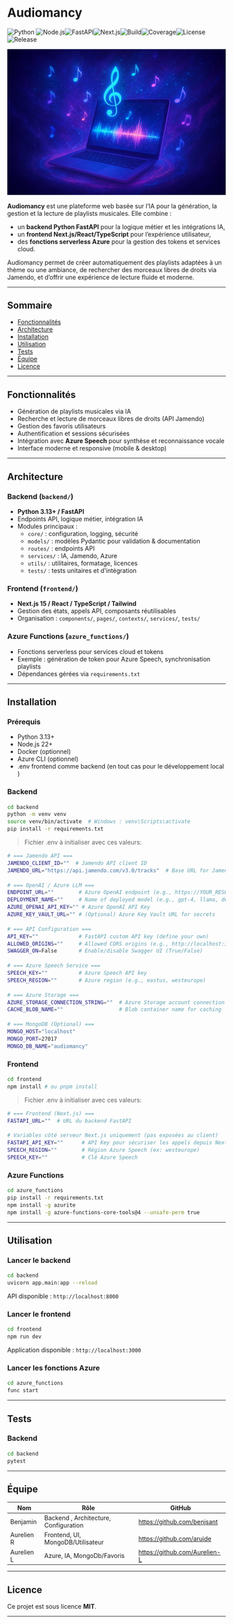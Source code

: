 # Audiomancy

![Python](https://img.shields.io/badge/python-3.13+-blue?logo=python) ![Node.js](https://img.shields.io/badge/node.js-22+-green?logo=node.js)![FastAPI](https://img.shields.io/badge/FastAPI-0.115+-brightgreen)![Next.js](https://img.shields.io/badge/Next.js-15+-black?logo=next.js)![Build](https://img.shields.io/github/actions/workflow/status/USERNAME/audiomancy/ci.yml?branch=main)![Coverage](https://img.shields.io/codecov/c/github/USERNAME/audiomancy/main?logo=codecov)![License](https://img.shields.io/badge/license-MIT-blue)![Release](https://img.shields.io/github/v/release/USERNAME/audiomancy)

![background_readme.png](background_readme.png)

**Audiomancy** est une plateforme web basée sur l’IA pour la génération, la gestion et la lecture de playlists musicales. Elle combine :

- un **backend Python FastAPI** pour la logique métier et les intégrations IA,
- un **frontend Next.js/React/TypeScript** pour l’expérience utilisateur,
- des **fonctions serverless Azure** pour la gestion des tokens et services cloud.

Audiomancy permet de créer automatiquement des playlists adaptées à un thème ou une ambiance, de rechercher des morceaux libres de droits via Jamendo, et d’offrir une expérience de lecture fluide et moderne.

* * *

## Sommaire

- [Fonctionnalités](#fonctionnalit%C3%A9s)
- [Architecture](#architecture)
- [Installation](#installation)
- [Utilisation](#utilisation)
- [Tests](#tests)
- [Équipe](#%C3%A9quipe)
- [Licence](#licence)

* * *

## Fonctionnalités

- Génération de playlists musicales via IA
- Recherche et lecture de morceaux libres de droits (API Jamendo)
- Gestion des favoris utilisateurs
- Authentification et sessions sécurisées
- Intégration avec **Azure Speech** pour synthèse et reconnaissance vocale
- Interface moderne et responsive (mobile & desktop)

* * *

## Architecture

### Backend (`backend/`)

- **Python 3.13+ / FastAPI**
- Endpoints API, logique métier, intégration IA
- Modules principaux :
    - `core/` : configuration, logging, sécurité
    - `models/` : modèles Pydantic pour validation & documentation
    - `routes/` : endpoints API
    - `services/` : IA, Jamendo, Azure
    - `utils/` : utilitaires, formatage, licences
    - `tests/` : tests unitaires et d’intégration

### Frontend (`frontend/`)

- **Next.js 15 / React / TypeScript / Tailwind**
- Gestion des états, appels API, composants réutilisables
- Organisation : `components/`, `pages/`, `contexts/`, `services/`, `tests/`

### Azure Functions (`azure_functions/`)

- Fonctions serverless pour services cloud et tokens
- Exemple : génération de token pour Azure Speech, synchronisation playlists
- Dépendances gérées via `requirements.txt`

* * *

## Installation

### Prérequis

- Python 3.13+
- Node.js 22+
- Docker (optionnel)
- Azure CLI (optionnel)
- .env frontend comme backend (en tout cas pour le développement local )

### Backend

```bash
cd backend
python -m venv venv
source venv/bin/activate  # Windows : venv\Scripts\activate
pip install -r requirements.txt
```

> Fichier .env à initialiser avec ces valeurs:

```bash
# === Jamendo API ===
JAMENDO_CLIENT_ID=""  # Jamendo API client ID
JAMENDO_URL="https://api.jamendo.com/v3.0/tracks"  # Base URL for Jamendo API

# === OpenAI / Azure LLM ===
ENDPOINT_URL=""        # Azure OpenAI endpoint (e.g., https://YOUR_RESOURCE.openai.azure.com/)
DEPLOYMENT_NAME=""     # Name of deployed model (e.g., gpt-4, llama, deepseek, etc.)
AZURE_OPENAI_API_KEY="" # Azure OpenAI API Key
AZURE_KEY_VAULT_URL="" # (Optional) Azure Key Vault URL for secrets

# === API Configuration ===
API_KEY=""             # FastAPI custom API key (define your own)
ALLOWED_ORIGINS=""     # Allowed CORS origins (e.g., http://localhost:3000, https://yourdomain.com)
SWAGGER_ON=False       # Enable/disable Swagger UI (True/False)

# === Azure Speech Service ===
SPEECH_KEY=""          # Azure Speech API key
SPEECH_REGION=""       # Azure region (e.g., eastus, westeurope)

# === Azure Storage ===
AZURE_STORAGE_CONNECTION_STRING=""  # Azure Storage account connection string
CACHE_BLOB_NAME=""                  # Blob container name for caching

# === MongoDB (Optional) ===
MONGO_HOST="localhost"
MONGO_PORT=27017
MONGO_DB_NAME="audiomancy"
```

### Frontend

```bash
cd frontend
npm install # ou pnpm install
```

>  Fichier .env à initialiser avec ces valeurs:

```bash
# === Frontend (Next.js) ===
FASTAPI_URL=""  # URL du backend FastAPI 

# Variables côté serveur Next.js uniquement (pas exposées au client)
FASTAPI_API_KEY=""      # API Key pour sécuriser les appels depuis Next.js vers FastAPI
SPEECH_REGION=""        # Région Azure Speech (ex: westeurope)
SPEECH_KEY=""           # Clé Azure Speech

```

### Azure Functions

```bash
cd azure_functions
pip install -r requirements.txt
npm install -g azurite
npm install -g azure-functions-core-tools@4 --unsafe-perm true
```

* * *

## Utilisation

### Lancer le backend

```bash
cd backend
uvicorn app.main:app --reload
```

API disponible : `http://localhost:8000`

### Lancer le frontend

```bash
cd frontend
npm run dev
```

Application disponible : `http://localhost:3000`

### Lancer les fonctions Azure

```bash
cd azure_functions
func start
```

* * *

## Tests

### Backend

```bash
cd backend
pytest
```

* * *

## Équipe

| Nom | Rôle | GitHub |
| --- | --- | --- |
| Benjamin | Backend , Architecture, Configuration | https://github.com/benjsant |
| Aurelien R | Frontend, UI, MongoDB/Utilisateur | https://github.com/aruide |
| Aurelien L | Azure, IA, MongoDb/Favoris | https://github.com/Aurelien-L |

* * *

## Licence

Ce projet est sous licence **MIT**.

* * *